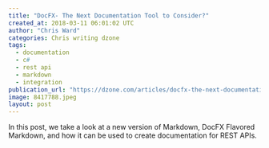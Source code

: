 ```yaml
---
title: "DocFX- The Next Documentation Tool to Consider?"
created_at: 2018-03-11 06:01:02 UTC
author: "Chris Ward"
categories: Chris writing dzone
tags: 
  - documentation
  - c#
  - rest api
  - markdown
  - integration
publication_url: "https://dzone.com/articles/docfx-the-next-documentation-tool-to-consider"
image: 8417788.jpeg
layout: post
---
```

In this post, we take a look at a new version of Markdown, DocFX Flavored Markdown, and how it can be used to create documentation for REST APIs.

